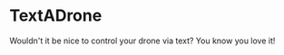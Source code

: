 TextADrone
==============================

Wouldn't it be nice to control your drone via text?
You know you love it!